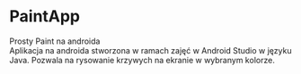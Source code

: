 # PaintApp
Prosty Paint na androida</br>
Aplikacja na androida stworzona w ramach zajęć w Android Studio w języku Java. Pozwala na rysowanie krzywych na ekranie w wybranym kolorze.
